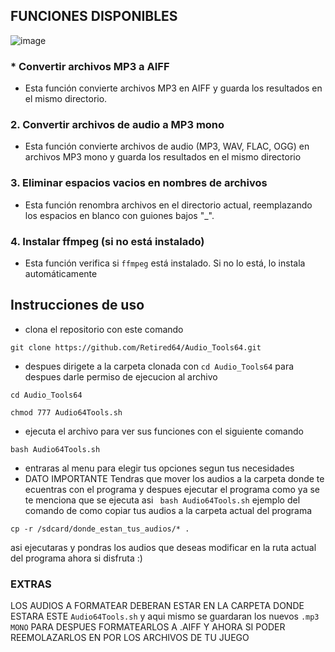 ## FUNCIONES DISPONIBLES 
![image](https://cdn.discordapp.com/attachments/1120450661050499083/1157851955817881691/Picsart_23-09-30_18-29-20-441.png?ex=651a1d2a&is=6518cbaa&hm=b6c6a797d141b342f3abef76a78307a66eb2cb89162258fa016fb2ce5b90ae3c&)

### * Convertir archivos MP3 a AIFF
* Esta función convierte archivos MP3 en AIFF y guarda los resultados en el mismo directorio. 

### 2. Convertir archivos de audio a MP3 mono
* Esta función convierte archivos de audio (MP3, WAV, FLAC, OGG) en archivos MP3 mono y guarda los resultados en el mismo directorio

### 3. Eliminar espacios vacios en nombres de archivos
* Esta función renombra archivos en el directorio actual, reemplazando los espacios en blanco con guiones bajos "_".

### 4. Instalar ffmpeg (si no está instalado)
* Esta función verifica si `ffmpeg` está instalado. Si no lo está, lo instala automáticamente

## Instrucciones de uso

* clona el repositorio con este comando
```
git clone https://github.com/Retired64/Audio_Tools64.git
```
* despues dirigete a la carpeta clonada con ` cd Audio_Tools64 ` para despues darle permiso de ejecucion al archivo
```
cd Audio_Tools64
```
```
chmod 777 Audio64Tools.sh
```
* ejecuta el archivo para ver sus funciones con el siguiente comando
```
bash Audio64Tools.sh
```
* entraras al menu para elegir tus opciones segun tus necesidades
* DATO IMPORTANTE
Tendras que mover los audios a la carpeta donde te ecuentras con el programa y despues ejecutar el programa como ya se te menciona que se ejecuta asi ` bash Audio64Tools.sh`
ejemplo del comando de como copiar tus audios a la carpeta actual del programa
```
cp -r /sdcard/donde_estan_tus_audios/* .
```
asi ejecutaras y pondras los audios que deseas modificar en la ruta actual del programa ahora si disfruta :)

### EXTRAS 

LOS AUDIOS A FORMATEAR DEBERAN ESTAR EN LA CARPETA DONDE ESTARA ESTE  ` Audio64Tools.sh ` y aqui mismo se guardaran los nuevos ` .mp3 MONO ` 
PARA DESPUES FORMATEARLOS A .AIFF Y AHORA SI PODER REEMOLAZARLOS EN POR LOS ARCHIVOS DE TU JUEGO 

